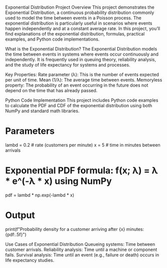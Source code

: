 Exponential Distribution Project
Overview
This project demonstrates the Exponential Distribution, a continuous probability distribution commonly used to model the time between events in a Poisson process. The exponential distribution is particularly useful in scenarios where events happen independently and at a constant average rate. In this project, you’ll find explanations of the exponential distribution, formulas, practical examples, and Python code implementations.

What is the Exponential Distribution?
The Exponential Distribution models the time between events in systems where events occur continuously and independently. It is frequently used in queuing theory, reliability analysis, and the study of life expectancy for systems and processes.

Key Properties:
Rate parameter (λ): This is the number of events expected per unit of time.
Mean (1/λ): The average time between events.
Memoryless property: The probability of an event occurring in the future does not depend on the time that has already passed.

Python Code Implementation
This project includes Python code examples to calculate the PDF and CDF of the exponential distribution using both NumPy and standard math libraries.



# Parameters
lambd = 0.2  # rate (customers per minute)
x = 5  # time in minutes between arrivals

# Exponential PDF formula: f(x; λ) = λ * e^(-λ * x) using NumPy
pdf = lambd * np.exp(-lambd * x)

# Output
print(f"Probability density for a customer arriving after {x} minutes: {pdf:.5f}")


Use Cases of Exponential Distribution
Queueing systems: Time between customer arrivals.
Reliability analysis: Time until a machine or component fails.
Survival analysis: Time until an event (e.g., failure or death) occurs in life expectancy studies.

